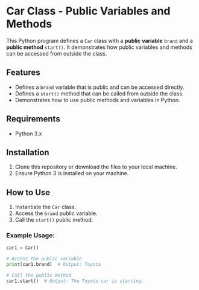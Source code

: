 # Car Class - Public Variables and Methods

This Python program defines a `Car` class with a **public variable** `brand` and a **public method** `start()`. It demonstrates how public variables and methods can be accessed from outside the class.

## Features
- Defines a `brand` variable that is public and can be accessed directly.
- Defines a `start()` method that can be called from outside the class.
- Demonstrates how to use public methods and variables in Python.

## Requirements
- Python 3.x

## Installation
1. Clone this repository or download the files to your local machine.
2. Ensure Python 3 is installed on your machine.

## How to Use
1. Instantiate the `Car` class.
2. Access the `brand` public variable.
3. Call the `start()` public method.

### Example Usage:

```python
car1 = Car()

# Access the public variable
print(car1.brand)  # Output: Toyota

# Call the public method
car1.start()  # Output: The Toyota car is starting.
